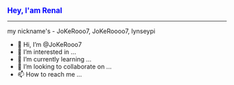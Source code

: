 <span style="font-weight: bold; font-size: 1.2em; color: blue;">Hey, I'am Renal</span>

___
 
my nickname's - JoKeRooo7, JoKeRoooo7, lynseypi

- 👋 Hi, I’m @JoKeRooo7
- 👀 I’m interested in ...
- 🌱 I’m currently learning ...
- 💞️ I’m looking to collaborate on ...
- 📫 How to reach me ...

<!---
JoKeRooo7/JoKeRooo7 is a ✨ special ✨ repository because its `README.md` (this file) appears on your GitHub profile.
You can click the Preview link to take a look at your changes.
--->
